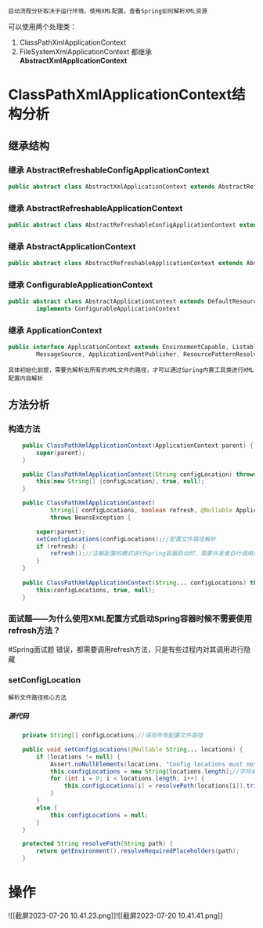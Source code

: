 	启动流程分析取决于运行环境，使用XML配置。查看Spring如何解析XML资源
可以使用两个处理类：
1. ClassPathXmlApplicationContext
2. FileSystemXmlApplicationContext
都继承**AbstractXmlApplicationContext**

# ClassPathXmlApplicationContext结构分析
## 继承结构

### 继承 AbstractRefreshableConfigApplicationContext
```java
public abstract class AbstractXmlApplicationContext extends AbstractRefreshableConfigApplicationContext
```
### 继承 AbstractRefreshableApplicationContext
```java
public abstract class AbstractRefreshableConfigApplicationContext extends AbstractRefreshableApplicationContext implements BeanNameAware, InitializingBean
```
### 继承 AbstractApplicationContext
```java
public abstract class AbstractRefreshableApplicationContext extends AbstractApplicationContext
```
### 继承 ConfigurableApplicationContext
```java
public abstract class AbstractApplicationContext extends DefaultResourceLoader
		implements ConfigurableApplicationContext
```
### 继承 ApplicationContext
```java
public interface ApplicationContext extends EnvironmentCapable, ListableBeanFactory, HierarchicalBeanFactory,
		MessageSource, ApplicationEventPublisher, ResourcePatternResolver
```
	具体初始化前提，需要先解析出所有的XML文件的路径，才可以通过Spring内置工具类进行XML配置内容解析

## 方法分析

### 构造方法
```java
	public ClassPathXmlApplicationContext(ApplicationContext parent) {
		super(parent);
	}

	public ClassPathXmlApplicationContext(String configLocation) throws BeansException {
		this(new String[] {configLocation}, true, null);
	}

	public ClassPathXmlApplicationContext(
			String[] configLocations, boolean refresh, @Nullable ApplicationContext parent)
			throws BeansException {

		super(parent);
		setConfigLocations(configLocations);//配置文件路径解析
		if (refresh) {
			refresh();//注解配置的模式进行Spring容器启动时，需要开发者自行调用此方法
		}
	}
	
	public ClassPathXmlApplicationContext(String... configLocations) throws BeansException {
		this(configLocations, true, null);
	}
```
### 面试题——为什么使用XML配置方式启动Spring容器时候不需要使用refresh方法？
#Spring面试题
	错误，都需要调用refresh方法，只是有些过程内对其调用进行隐藏
### setConfigLocation 
	解析文件路径核心方法
##### 源代码
```java
	private String[] configLocations;//保存所有配置文件路径

	public void setConfigLocations(@Nullable String... locations) {
		if (locations != null) {
			Assert.noNullElements(locations, "Config locations must not be null");
			this.configLocations = new String[locations.length];//字符串数组初始化
			for (int i = 0; i < locations.length; i++) {
				this.configLocations[i] = resolvePath(locations[i]).trim();//路径解析处理
			}
		}
		else {
			this.configLocations = null;
		}
	}

	protected String resolvePath(String path) {
		return getEnvironment().resolveRequiredPlaceholders(path);
	}
```
# 操作

![[截屏2023-07-20 10.41.23.png]]![[截屏2023-07-20 10.41.41.png]]